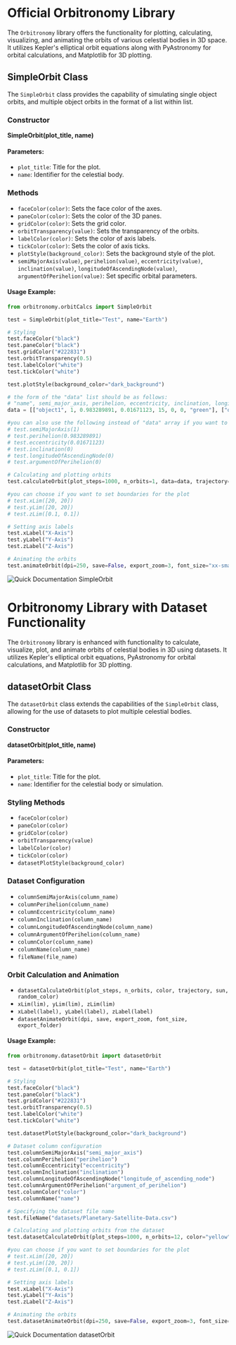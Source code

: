 # Official Orbitronomy Library

The `Orbitronomy` library offers the functionality for plotting, calculating, visualizing, and animating the orbits of various celestial bodies in 3D space. It utilizes Kepler's elliptical orbit equations along with PyAstronomy for orbital calculations, and Matplotlib for 3D plotting.

## SimpleOrbit Class

The `SimpleOrbit` class provides the capability of simulating single object orbits, and multiple object orbits in the format of a list within list.

### Constructor

**SimpleOrbit(plot_title, name)**

#### Parameters:

- `plot_title`: Title for the plot.
- `name`: Identifier for the celestial body.

### Methods

- `faceColor(color)`: Sets the face color of the axes.
- `paneColor(color)`: Sets the color of the 3D panes.
- `gridColor(color)`: Sets the grid color.
- `orbitTransparency(value)`: Sets the transparency of the orbits.
- `labelColor(color)`: Sets the color of axis labels.
- `tickColor(color)`: Sets the color of axis ticks.
- `plotStyle(background_color)`: Sets the background style of the plot.
- `semiMajorAxis(value)`, `perihelion(value)`, `eccentricity(value)`, `inclination(value)`, `longitudeOfAscendingNode(value)`, `argumentOfPerihelion(value)`: Set specific orbital parameters.

#### Usage Example:

```python
from orbitronomy.orbitCalcs import SimpleOrbit

test = SimpleOrbit(plot_title="Test", name="Earth")

# Styling
test.faceColor("black")
test.paneColor("black")
test.gridColor("#222831")
test.orbitTransparency(0.5)
test.labelColor("white")
test.tickColor("white")

test.plotStyle(background_color="dark_background")

# the form of the "data" list should be as follows: 
# "name", semi_major_axis, perihelion, eccentricity, inclination, longitude_of_ascending_node, argument_of_perihelion, color (optional)
data = [["object1", 1, 0.983289891, 0.01671123, 15, 0, 0, "green"], ["object2", 1.5, 0.483289891, 0.02671123, 6, 0, 0, "yellow"], ["object3", 1.3, 0.683289891, 0.01671123, 2, 0, 0, "red"]]

#you can also use the following instead of "data" array if you want to plot a single object
# test.semiMajorAxis(1)
# test.perihelion(0.983289891)
# test.eccentricity(0.01671123)
# test.inclination(0)
# test.longitudeOfAscendingNode(0)
# test.argumentOfPerihelion(0)

# Calculating and plotting orbits
test.calculateOrbit(plot_steps=1000, n_orbits=1, data=data, trajectory=True, sun=True)

#you can choose if you want to set boundaries for the plot
# test.xLim([20, 20])
# test.yLim([20, 20])
# test.zLim([0.1, 0.1])

# Setting axis labels
test.xLabel("X-Axis")
test.yLabel("Y-Axis")
test.zLabel("Z-Axis")

# Animating the orbits
test.animateOrbit(dpi=250, save=False, export_zoom=3, font_size="xx-small", export_folder="results")
```


![Quick Documentation SimpleOrbit](static/simpleOrbitDoc.png?raw=true)

# Orbitronomy Library with Dataset Functionality

The `Orbitronomy` library is enhanced with functionality to calculate, visualize, plot, and animate orbits of celestial bodies in 3D using datasets. It utilizes Kepler's elliptical orbit equations, PyAstronomy for orbital calculations, and Matplotlib for 3D plotting.

## datasetOrbit Class

The `datasetOrbit` class extends the capabilities of the `SimpleOrbit` class, allowing for the use of datasets to plot multiple celestial bodies.

### Constructor

**datasetOrbit(plot_title, name)**

#### Parameters:

- `plot_title`: Title for the plot.
- `name`: Identifier for the celestial body or simulation.

### Styling Methods

- `faceColor(color)`
- `paneColor(color)`
- `gridColor(color)`
- `orbitTransparency(value)`
- `labelColor(color)`
- `tickColor(color)`
- `datasetPlotStyle(background_color)`

### Dataset Configuration

- `columnSemiMajorAxis(column_name)`
- `columnPerihelion(column_name)`
- `columnEccentricity(column_name)`
- `columnInclination(column_name)`
- `columnLongitudeOfAscendingNode(column_name)`
- `columnArgumentOfPerihelion(column_name)`
- `columnColor(column_name)`
- `columnName(column_name)`
- `fileName(file_name)`

### Orbit Calculation and Animation

- `datasetCalculateOrbit(plot_steps, n_orbits, color, trajectory, sun, random_color)`
- `xLim(lim), yLim(lim), zLim(lim)`
- `xLabel(label), yLabel(label), zLabel(label)`
- `datasetAnimateOrbit(dpi, save, export_zoom, font_size, export_folder)`

#### Usage Example:

```python
from orbitronomy.datasetOrbit import datasetOrbit

test = datasetOrbit(plot_title="Test", name="Earth")

# Styling
test.faceColor("black")
test.paneColor("black")
test.gridColor("#222831")
test.orbitTransparency(0.5)
test.labelColor("white")
test.tickColor("white")

test.datasetPlotStyle(background_color="dark_background")

# Dataset column configuration
test.columnSemiMajorAxis("semi_major_axis")
test.columnPerihelion("perihelion")
test.columnEccentricity("eccentricity")
test.columnInclination("inclination")
test.columnLongitudeOfAscendingNode("longitude_of_ascending_node")
test.columnArgumentOfPerihelion("argument_of_perihelion")
test.columnColor("color")
test.columnName("name")

# Specifying the dataset file name
test.fileName("datasets/Planetary-Satellite-Data.csv")

# Calculating and plotting orbits from the dataset
test.datasetCalculateOrbit(plot_steps=1000, n_orbits=12, color="yellow", random_color=True, trajectory=True, sun=True)

#you can choose if you want to set boundaries for the plot
# test.xLim([20, 20])
# test.yLim([20, 20])
# test.zLim([0.1, 0.1])

# Setting axis labels
test.xLabel("X-Axis")
test.yLabel("Y-Axis")
test.zLabel("Z-Axis")

# Animating the orbits
test.datasetAnimateOrbit(dpi=250, save=False, export_zoom=3, font_size="xx-small")
```

![Quick Documentation datasetOrbit](static/datasetOrbitDoc.png?raw=true)
